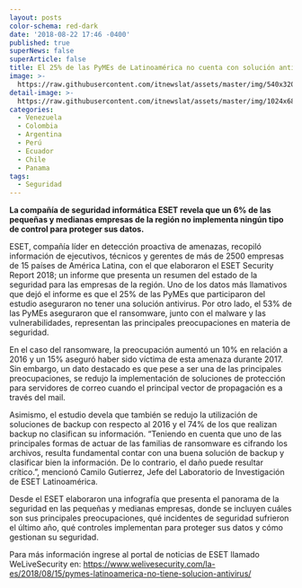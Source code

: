 ```yaml
---
layout: posts
color-schema: red-dark
date: '2018-08-22 17:46 -0400'
published: true
superNews: false
superArticle: false
title: El 25% de las PyMEs de Latinoamérica no cuenta con solución antivirus
image: >-
  https://raw.githubusercontent.com/itnewslat/assets/master/img/540x320/Ataque-Hacker-P.jpg
detail-image: >-
  https://raw.githubusercontent.com/itnewslat/assets/master/img/1024x680/Ataque-Hacker-G.jpg
categories:
  - Venezuela
  - Colombia
  - Argentina
  - Perú
  - Ecuador
  - Chile
  - Panama
tags:
  - Seguridad
---
```

**La compañía de seguridad informática ESET revela que un 6% de las pequeñas y medianas empresas de la región no implementa ningún tipo de control para proteger sus datos.**

ESET, compañía líder en detección proactiva de amenazas, recopiló información de ejecutivos, técnicos y gerentes de más de 2500 empresas de 15 países de América Latina, con el que elaboraron el ESET Security Report 2018; un informe que presenta un resumen del estado de la seguridad para las empresas de la región.
Uno de los datos más llamativos que dejó el informe es que el 25% de las PyMEs que participaron del estudio aseguraron no tener una solución antivirus. Por otro lado, el 53% de las PyMEs aseguraron que el ransomware, junto con el malware y las vulnerabilidades, representan las principales preocupaciones en materia de seguridad. 

En el caso del ransomware, la preocupación aumentó un 10% en relación a 2016 y un 15% aseguró haber sido víctima de esta amenaza durante 2017. Sin embargo, un dato destacado es que pese a ser una de las principales preocupaciones, se redujo la implementación de soluciones de protección para servidores de correo cuando el principal vector de propagación es a través del mail.

Asimismo, el estudio devela que también se redujo la utilización de soluciones de backup con respecto al 2016 y el 74% de los que realizan backup no clasifican su información. “Teniendo en cuenta que uno de las principales formas de actuar de las familias de ransomware es cifrando los archivos, resulta fundamental contar con una buena solución de backup y clasificar bien la información. De lo contrario, el daño puede resultar crítico.”, mencionó Camilo Gutierrez, Jefe del Laboratorio de Investigación de ESET Latinoamérica. 

Desde el ESET elaboraron una infografía que presenta el panorama de la seguridad en las pequeñas y medianas empresas, donde se incluyen cuáles son sus principales preocupaciones, qué incidentes de seguridad sufrieron el último año, qué controles implementan para proteger sus datos y cómo gestionan su seguridad.
 
Para más información ingrese al portal de noticias de ESET llamado WeLiveSecurity en: https://www.welivesecurity.com/la-es/2018/08/15/pymes-latinoamerica-no-tiene-solucion-antivirus/

